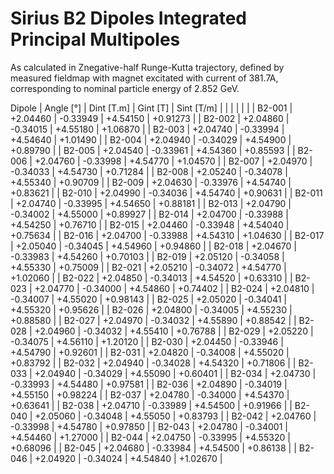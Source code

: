 Sirius B2 Dipoles Integrated Principal Multipoles
=================================================

As calculated in Znegative-half Runge-Kutta trajectory,
defined by measured fieldmap with magnet excitated with current of 381.7A,
corresponding to nominal particle energy of 2.852 GeV.

  Dipole   |  Angle [°]   |  Dint [T.m]  |   Gint [T]   |  Sint [T/m]  |
           |              |              |              |              |
|  B2-001  |   +2.04460   |   -0.33949   |   +4.54150   |   +0.91273   |
|  B2-002  |   +2.04860   |   -0.34015   |   +4.55180   |   +1.06870   |
|  B2-003  |   +2.04740   |   -0.33994   |   +4.54640   |   +1.01490   |
|  B2-004  |   +2.04940   |   -0.34029   |   +4.54900   |   +0.89790   |
|  B2-005  |   +2.04540   |   -0.33961   |   +4.54360   |   +0.85593   |
|  B2-006  |   +2.04760   |   -0.33998   |   +4.54770   |   +1.04570   |
|  B2-007  |   +2.04970   |   -0.34033   |   +4.54730   |   +0.71284   |
|  B2-008  |   +2.05240   |   -0.34078   |   +4.55340   |   +0.90709   |
|  B2-009  |   +2.04630   |   -0.33976   |   +4.54740   |   +0.83621   |
|  B2-010  |   +2.04990   |   -0.34036   |   +4.54740   |   +0.90631   |
|  B2-011  |   +2.04740   |   -0.33995   |   +4.54650   |   +0.88181   |
|  B2-013  |   +2.04790   |   -0.34002   |   +4.55000   |   +0.89927   |
|  B2-014  |   +2.04700   |   -0.33988   |   +4.54250   |   +0.76710   |
|  B2-015  |   +2.04460   |   -0.33948   |   +4.54040   |   +0.75634   |
|  B2-016  |   +2.04700   |   -0.33988   |   +4.54310   |   +1.04630   |
|  B2-017  |   +2.05040   |   -0.34045   |   +4.54960   |   +0.94860   |
|  B2-018  |   +2.04670   |   -0.33983   |   +4.54260   |   +0.70103   |
|  B2-019  |   +2.05120   |   -0.34058   |   +4.55330   |   +0.75009   |
|  B2-021  |   +2.05210   |   -0.34072   |   +4.54770   |   +1.02060   |
|  B2-022  |   +2.04850   |   -0.34013   |   +4.54520   |   +0.63310   |
|  B2-023  |   +2.04770   |   -0.34000   |   +4.54860   |   +0.74402   |
|  B2-024  |   +2.04810   |   -0.34007   |   +4.55020   |   +0.98143   |
|  B2-025  |   +2.05020   |   -0.34041   |   +4.55320   |   +0.95626   |
|  B2-026  |   +2.04800   |   -0.34005   |   +4.55230   |   +0.88580   |
|  B2-027  |   +2.04970   |   -0.34032   |   +4.55890   |   +0.88542   |
|  B2-028  |   +2.04960   |   -0.34032   |   +4.55410   |   +0.76788   |
|  B2-029  |   +2.05220   |   -0.34075   |   +4.56110   |   +1.20120   |
|  B2-030  |   +2.04450   |   -0.33946   |   +4.54790   |   +0.92601   |
|  B2-031  |   +2.04820   |   -0.34008   |   +4.55020   |   +0.83792   |
|  B2-032  |   +2.04940   |   -0.34028   |   +4.54320   |   +0.71806   |
|  B2-033  |   +2.04940   |   -0.34029   |   +4.55090   |   +0.60401   |
|  B2-034  |   +2.04730   |   -0.33993   |   +4.54480   |   +0.97581   |
|  B2-036  |   +2.04890   |   -0.34019   |   +4.55150   |   +0.98224   |
|  B2-037  |   +2.04780   |   -0.34000   |   +4.54370   |   +0.63641   |
|  B2-038  |   +2.04710   |   -0.33989   |   +4.54500   |   +0.91966   |
|  B2-040  |   +2.05060   |   -0.34048   |   +4.55050   |   +0.83793   |
|  B2-042  |   +2.04760   |   -0.33998   |   +4.54780   |   +0.97850   |
|  B2-043  |   +2.04780   |   -0.34001   |   +4.54460   |   +1.27000   |
|  B2-044  |   +2.04750   |   -0.33995   |   +4.55320   |   +0.68096   |
|  B2-045  |   +2.04680   |   -0.33984   |   +4.54500   |   +0.86138   |
|  B2-046  |   +2.04920   |   -0.34024   |   +4.54840   |   +1.02670   |
